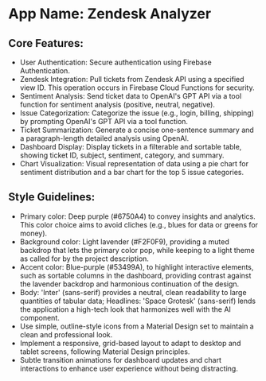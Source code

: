 # **App Name**: Zendesk Analyzer

## Core Features:

- User Authentication: Secure authentication using Firebase Authentication.
- Zendesk Integration: Pull tickets from Zendesk API using a specified view ID. This operation occurs in Firebase Cloud Functions for security.
- Sentiment Analysis: Send ticket data to OpenAI's GPT API via a tool function for sentiment analysis (positive, neutral, negative).
- Issue Categorization: Categorize the issue (e.g., login, billing, shipping) by prompting OpenAI's GPT API via a tool function.
- Ticket Summarization: Generate a concise one-sentence summary and a paragraph-length detailed analysis using OpenAI.
- Dashboard Display: Display tickets in a filterable and sortable table, showing ticket ID, subject, sentiment, category, and summary.
- Chart Visualization: Visual representation of data using a pie chart for sentiment distribution and a bar chart for the top 5 issue categories.

## Style Guidelines:

- Primary color: Deep purple (#6750A4) to convey insights and analytics. This color choice aims to avoid cliches (e.g., blues for data or greens for money).
- Background color: Light lavender (#F2F0F9), providing a muted backdrop that lets the primary color pop, while keeping to a light theme as called for by the project description.
- Accent color: Blue-purple (#53499A), to highlight interactive elements, such as sortable columns in the dashboard, providing contrast against the lavender backdrop and harmonious continuation of the design.
- Body: 'Inter' (sans-serif) provides a neutral, clean readability to large quantities of tabular data; Headlines: 'Space Grotesk' (sans-serif) lends the application a high-tech look that harmonizes well with the AI component.
- Use simple, outline-style icons from a Material Design set to maintain a clean and professional look.
- Implement a responsive, grid-based layout to adapt to desktop and tablet screens, following Material Design principles.
- Subtle transition animations for dashboard updates and chart interactions to enhance user experience without being distracting.